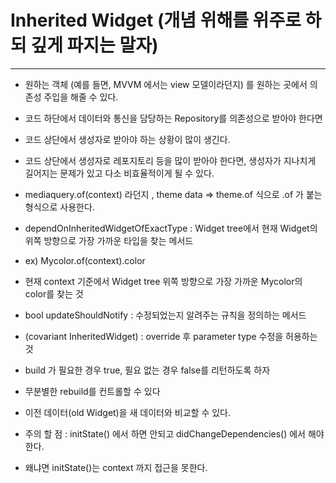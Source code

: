 # Inherited Widget (개념 위해를 위주로 하되 깊게 파지는 말자)
<hr>

- 원하는 객체 (예를 들면, MVVM 에서는 view 모델이라던지) 를 원하는 곳에서 의존성 주입을 해줄 수 있다.
- 코드 하단에서 데이터와 통신을 담당하는 Repository를 의존성으로 받아야 한다면
- 코드 상단에서 생성자로 받아야 하는 상황이 많이 생긴다.
- 코드 상단에서 생성자로 레포지토리 등을 많이 받아야 한다면, 생성자가 지나치게 길어지는 문제가 있고 다소 비효율적이게 될 수 있다.

- mediaquery.of(context) 라던지 , theme data => theme.of 식으로 .of 가 붙는 형식으로 사용한다.

- dependOnInheritedWidgetOfExactType : Widget tree에서 현재 Widget의 위쪽 방향으로 가장 가까운 타입을 찾는 메서드

- ex) Mycolor.of(context).color

- 현재 context 기준에서 Widget tree 위쪽 방향으로 가장 가까운 Mycolor의 color를 찾는 것

- bool updateShouldNotify : 수정되었는지 알려주는 규칙을 정의하는 메서드

- (covariant InheritedWidget) : override 후 parameter type 수정을 허용하는 것
- build 가 필요한 경우 true, 필요 없는 경우 false를 리턴하도록 하자
- 무분별한 rebuild를 컨트롤할 수 있다
- 이전 데이터(old Widget)을 새 데이터와 비교할 수 있다.
- 주의 할 점 : initState() 에서 하면 안되고 didChangeDependencies() 에서 해야한다. 
- 왜냐면 initState()는 context 까지 접근을 못한다.